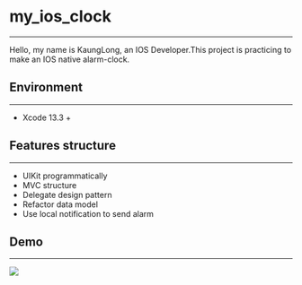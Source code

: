 # my_ios_clock
---
Hello, my name is KaungLong, an IOS Developer.This project is practicing to make an IOS native alarm-clock.

## Environment
---
- Xcode 13.3 +
## Features structure
---
- UIKit programmatically
- MVC structure
- Delegate design pattern
- Refactor data model
- Use local notification to send alarm 
## Demo
---
<img src="https://github.com/WeiMoKaungLong/my_ios_clock/blob/main/Demo/my_ios_clock_demo.gif">
